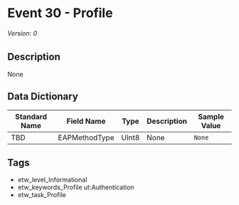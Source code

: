 # Event 30 - Profile
###### Version: 0

## Description
None

## Data Dictionary
|Standard Name|Field Name|Type|Description|Sample Value|
|---|---|---|---|---|
|TBD|EAPMethodType|UInt8|None|`None`|

## Tags
* etw_level_Informational
* etw_keywords_Profile ut:Authentication
* etw_task_Profile